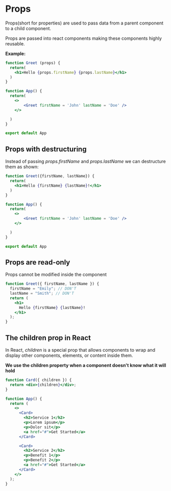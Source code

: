 # Props 

Props(short for properties) are used to pass data from a parent component to a child component.

Props are passed into react components making these components highly reusable.

**Example:**

```jsx
function Greet (props) {
  return(
    <h1>Hello {props.firstName} {props.lastName}</h1>
  )
}

function App() {
  return(
    <>
        <Greet firstName = 'John' lastName = 'Doe' />
    </>

  )
}

export default App

```

## Props with destructuring

Instead of passing _props.firstName_ and _props.lastName_ we can destructure them as shown:

```jsx
function Greet({firstName, lastName}) {
  return(
    <h1>Hello {firstName} {lastName}!</h1>
  )
}

function App() {
  return(
    <>
        <Greet firstName = 'John' lastName = 'Doe' />
    </>

  )
}

export default App
```
## Props are read-only

Props cannot be modified inside the component

```jsx
function Greet({ firstName, lastName }) {
  firstName = "Emily"; // DON'T
  lastName = "Smith"; // DON'T
  return (
    <h1>
      Hello {firstName} {lastName}!
    </h1>
  );
}
```

## The children prop in React

In React, _children_ is a special prop that allows components to wrap and display other components, elements, or content inside them.

**We use the children property when a component doesn't know what it will hold**

```jsx
function Card({ children }) {
  return <div>{children}</div>;
}

function App() {
  return (
    <>
      <Card>
        <h2>Service 1</h2>
        <p>Lorem ipsum</p>
        <p>Dolor sit</p>
        <a href="#">Get Started</a>
      </Card>

      <Card>
        <h2>Service 2</h2>
        <p>Benefit 1</p>
        <p>Benefit 2</p>
        <a href="#">Get Started</a>
      </Card>
    </>
  );
}
```